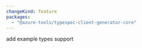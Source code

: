 ```yaml
---
changeKind: feature
packages:
  - "@azure-tools/typespec-client-generator-core"
---
```


add example types support